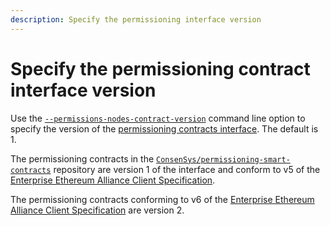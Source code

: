 ```yaml
---
description: Specify the permissioning interface version 
---
```


# Specify the permissioning contract interface version 

Use the [`--permissions-nodes-contract-version`](../../Reference/CLI/CLI-Syntax.md#permissions-nodes-contract-version)
command line option to specify the version of the [permissioning contracts interface](../../Concepts/Permissioning/Onchain-Permissioning.md#permissioning-contracts).
The default is 1. 

The permissioning contracts in the [`ConsenSys/permissioning-smart-contracts`](https://github.com/ConsenSys/permissioning-smart-contracts)
repository are version 1 of the interface and conform to v5 of the [Enterprise Ethereum Alliance Client Specification](https://entethalliance.org/technical-specifications/).

The permissioning contracts conforming to v6 of the [Enterprise Ethereum Alliance Client Specification](https://entethalliance.org/technical-specifications/)
are version 2.
 
